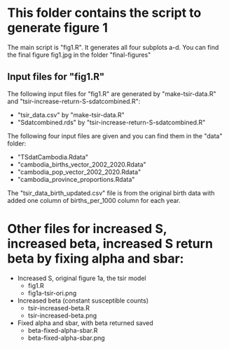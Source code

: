 # This folder contains the script to generate figure 1

The main script is "fig1.R". It generates all four subplots a-d. You can find the final figure fig1.jpg in the folder "final-figures"

## Input files for "fig1.R"
The following input files for "fig1.R" are generated by "make-tsir-data.R" and "tsir-increase-return-S-sdatcombined.R":
- "tsir_data.csv" by "make-tsir-data.R"
- "Sdatcombined.rds" by "tsir-increase-return-S-sdatcombined.R"

The following four input files are given and you can find them in the "data" folder:
- "TSdatCambodia.Rdata"
- "cambodia_births_vector_2002_2020.Rdata"
- "cambodia_pop_vector_2002_2020.Rdata"
- "cambodia_province_proportions.Rdata"

The "tsir_data_birth_updated.csv" file is from the original birth data with added one column of births_per_1000 column for each year.

# Other files for increased S, increased beta, increased S return beta by fixing alpha and sbar:
- Increased S, original figure 1a, the tsir model
  - fig1.R
  - fig1a-tsir-ori.png
- Increased beta (constant susceptible counts)
  - tsir-increased-beta.R
  - tsir-increased-beta.png
- Fixed alpha and sbar, with beta returned saved
  - beta-fixed-alpha-sbar.R
  - beta-fixed-alpha-sbar.png


